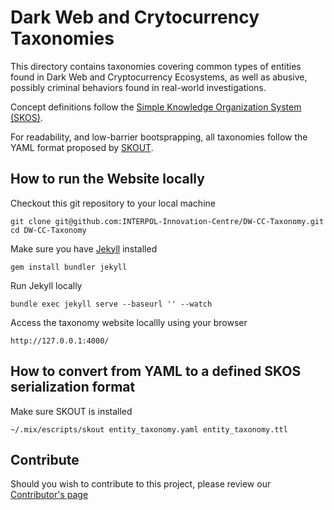 # Dark Web and Crytocurrency Taxonomies

This directory contains taxonomies covering common types of entities found in Dark Web and Cryptocurrency Ecosystems, as well as abusive, possibly criminal behaviors found in real-world investigations.

Concept definitions follow the [Simple Knowledge Organization System (SKOS)](https://www.w3.org/2004/02/skos/).

For readability, and low-barrier bootsprapping, all taxonomies follow the YAML format proposed by [SKOUT](https://github.com/marcelotto/skout).

## How to run the Website locally

Checkout this git repository to your local machine

	git clone git@github.com:INTERPOL-Innovation-Centre/DW-CC-Taxonomy.git
	cd DW-CC-Taxonomy

Make sure you have [Jekyll][jekyll] installed

	gem install bundler jekyll

Run Jekyll locally

	bundle exec jekyll serve --baseurl '' --watch

Access the taxonomy website locallly using your browser

	http://127.0.0.1:4000/

## How to convert from YAML to a defined SKOS serialization format

Make sure SKOUT is installed

	~/.mix/escripts/skout entity_taxonomy.yaml entity_taxonomy.ttl

## Contribute

Should you wish to contribute to this project, please review our [Contributor's page][contributing]

[contributing]: CONTRIBUTING.md
[jekyll]: https://jekyllrb.com/
